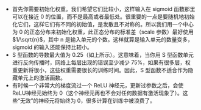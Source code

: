 - 首先你需要初始化权重。我们希望它们比较小，这样输入在 sigmoid 函数那里可以在接近 0 的位置，而不是最高或者最低处。很重要的一点是要随机地初始化它们，这样它们有不同的初始值，是发散且不对称的。所以我们用一个中心为 0 的正态分布来初始化权重，此正态分布的标准差（scale 参数）最好使用$1/\sqrt{n}$，其中 n 是输入单元的个数。这样就算是输入单元的数量变多，sigmoid 的输入还能保持比较小。
- S 型函数的导数最大值为 0.25（如上所示）。这意味着，当你用 S 型函数单元进行反向传播时，网络上每层出现的错误至少减少 75%，如果有很多层，权重更新将很小，这些权重需要很长的训练时间。因此，S 型函数不适合作为隐藏单元上的激活函数。
- 有时候一个非常大的梯度流过一个 ReLU 神经元，更新过参数之后，会使ReLU神经元始终为 0（这个神经元再也不会对任何数据有激活现象了）。这些“无效”的神经元将始终为 0，很多计算在训练中被浪费了。
